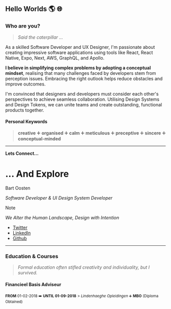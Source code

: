 ## Hello Worlds 🌎 🌐

### Who are you?
> *Said the caterpillar ...*

As a skilled Software Developer and UX Designer, I'm passionate about creating impressive software applications using tools like React, React Native, Expo, Next, AWS, GraphQL, and Apollo.

**I believe in simplifying complex problems by adopting a conceptual mindset**, realising that many challenges faced by developers stem from perception issues. Embracing the right outlook helps reduce obstacles and improve outcomes.

I'm convinced that designers and developers must consider each other's perspectives to achieve seamless collaboration. Utilising Design Systems and Design Tokens, we can unite teams and create outstanding, functional products together.

#### Personal Keywords
> **creative** ➕ **organised** ➕ **calm** ➕ **meticulous** ➕ **preceptive** ➕ **sincere** ➕ **conceptual-minded**

---

**Lets Connect...**
# ... And Explore

Bart Oosten

*Software Developer & UI Design System Developer*

> [!NOTE]
> *We Alter the Human Landscape, Design with Intention*

- [Twitter](https://twitter.com/bartoosten) 
- [LinkedIn](https://www.linkedin.com/in/bart-oosten)
- [Github](https://github.com/bartoosten)

---

### Education & Courses
> *Formal education often stifled creativity and individuality, but I survived.*

#### Financieel Basis Adviseur
<small>**FROM** 01-02-2018 ➡️ **UNTIL 01-09-2018**</small>
<small>> *Lindenhaeghe Opleidingen* ➕ **MBO** (Diploma Obtained)</small>

